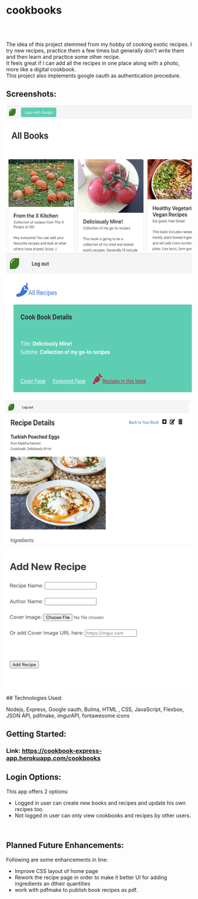 # cookbooks

<br/>
<br/>

The idea of this project stemmed from my hobby of cooking exotic recipes. I try new recipes, practice them a few times but generally don't write them and then learn and practice some other recipe. <br/> It feels great if I can add all the recipes in one place along with a photo, more like a digital cookbook.<br/> This project also implements google oauth as authentication procedure.

## Screenshots:

<img align="center" src="public/images/home.png" width="700" height="400"/>
<br/>

<img align="center" src="public/images/book.png" width="700" height="400"/>
<br/>
<img align="center" src="public/images/recipe.png" width="700" height="400"/>
<br/>
<img align="center" src="public/images/new.png" width="700" height="400"/>
<br/>
## Technologies Used:

Nodejs, Express, Google oauth, Bulma, HTML , CSS, JavaScript, Flexbox, JSON API, pdfmake, imgurAPI, fontawesome icons

## Getting Started:

### Link: https://cookbook-express-app.herokuapp.com/cookbooks

## Login Options:

This app offers 2 options:

<ul>
	<li>Logged in user can create new books and recipes and update his own recipes too.</li>
	<li>Not logged in user can only view cookbooks and recipes by other users.</li>
</ul>
<br/>

## Planned Future Enhancements:

Following are some enhancements in line:

<ul>
  <li> Improve CSS layout of home page</li>
  <li>Rework the recipe page in order to make it better UI for adding ingredients an dtheir quantities</li>
  <li>work with pdfmake to publish book recipes as pdf.</li>
</ul>
